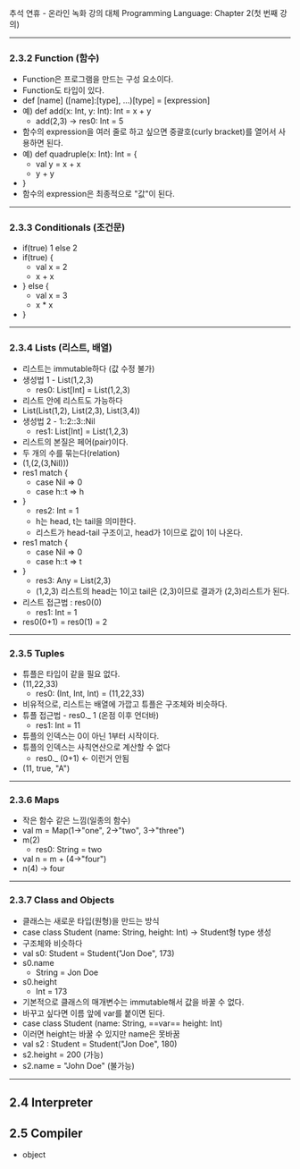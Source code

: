 추석 연휴 - 온라인 녹화 강의 대체
Programming Language: Chapter 2(첫 번째 강의)

---
### 2.3.2 Function (함수)
- Function은 프로그램을 만드는 구성 요소이다.
- Function도 타입이 있다.
- def [name] ([name]:[type], ...)[type] = [expression]
- 예) def add(x: Int, y: Int): Int = x + y
	- add(2,3) -> res0: Int = 5
- 함수의 expression을 여러 줄로 하고 싶으면 중괄호(curly bracket)를 열어서 사용하면 된다.
- 예) def quadruple(x: Int): Int = {
	- val y = x + x
	- y + y
- }
- 함수의 expression은 최종적으로 "값"이 된다.

---
### 2.3.3 Conditionals (조건문)
- if(true) 1 else 2
- if(true) {
	- val x = 2
	- x + x
- } else {
	- val x = 3
	- x * x
- }

---
### 2.3.4 Lists (리스트, 배열)
- 리스트는 immutable하다 (값 수정 불가)
- 생성법 1 - List(1,2,3)
	- res0: List[Int] = List(1,2,3)
- 리스트 안에 리스트도 가능하다
- List(List(1,2), List(2,3), List(3,4))
- 생성법 2 - 1::2::3::Nil
	- res1: List[Int] = List(1,2,3)
- 리스트의 본질은 페어(pair)이다.
- 두 개의 수를 묶는다(relation)
- (1,(2,(3,Nil)))
- res1 match {
	- case Nil => 0
	- case h::t => h
- }
	- res2: Int = 1
	- h는 head, t는 tail을 의미한다.
	- 리스트가 head-tail 구조이고, head가 1이므로 값이 1이 나온다.
- res1 match {
	- case Nil => 0
	- case h::t => t
- }
	- res3: Any = List(2,3)
	- (1,2,3) 리스트의 head는 1이고 tail은 (2,3)이므로 결과가 (2,3)리스트가 된다. 
- 리스트 접근법 : res0(0)
	- res1: Int = 1
- res0(0+1) = res0(1) = 2

---
### 2.3.5 Tuples
- 튜플은 타입이 같을 필요 없다.
- (11,22,33)
	- res0: (Int, Int, Int) = (11,22,33)
- 비유적으로, 리스트는 배열에 가깝고 튜플은 구조체와 비슷하다.
- 튜플 접근법 - res0._ 1 (온점 이후 언더바)
	- res1: Int = 11
- 튜플의 인덱스는 0이 아닌 1부터 시작이다.
- 튜플의 인덱스는 사칙연산으로 계산할 수 없다
	- res0._ (0+1) <- 이런거 안됨
- (11, true, "A")

---
### 2.3.6 Maps
- 작은 함수 같은 느낌(일종의 함수)
- val m = Map(1->"one", 2->"two", 3->"three")
- m(2)
	- res0: String = two
- val n = m + (4->"four")
- n(4) -> four

---
### 2.3.7 Class and Objects
- 클래스는 새로운 타입(원형)을 만드는 방식
- case class Student (name: String, height: Int) -> Student형 type 생성
- 구조체와 비슷하다
- val s0: Student = Student("Jon Doe", 173)
- s0.name
	- String = Jon Doe
- s0.height
	- Int = 173
- 기본적으로 클래스의 매개변수는 immutable해서 값을 바꿀 수 없다.
- 바꾸고 싶다면 이름 앞에 var를 붙이면 된다.
- case class Student (name: String, ==var== height: Int)
- 이러면 height는 바꿀 수 있지만 name은 못바꿈
- val s2 : Student = Student("Jon Doe", 180)
- s2.height = 200 (가능)
- s2.name = "John Doe" (불가능)

---
## 2.4 Interpreter
## 2.5 Compiler
- object
